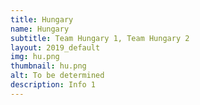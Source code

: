 ```yaml
---
title: Hungary
name: Hungary
subtitle: Team Hungary 1, Team Hungary 2
layout: 2019_default
img: hu.png
thumbnail: hu.png
alt: To be determined
description: Info 1
---
```

